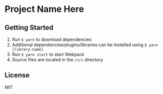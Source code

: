 # Project Name Here

## Getting Started

1. Run `$ yarn` to download dependencies
2. Additional dependencies/plugins/libraries can be installed using `$ yarn [library-name]`
3. Run `$ yarn start` to start Webpack
4. Source files are located in the `/src` directory

## License

MIT